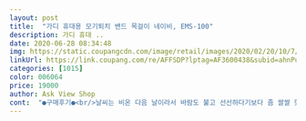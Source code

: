 ```yaml
---
layout: post 
title:  "가디 휴대용 모기퇴치 밴드 목걸이 네이비, EMS-100" 
description: 가디 휴대 ..
date: 2020-06-28 08:34:48 
img: https://static.coupangcdn.com/image/retail/images/2020/02/20/10/7/c21a7135-5232-4a19-a796-6121f007d368.jpg 
linkUrl: https://link.coupang.com/re/AFFSDP?lptag=AF3600438&subid=ahnPublicAsk&pageKey=1319039980&itemId=2339138043&vendorItemId=70335741291&traceid=V0-113-f009b2091d2cd1f6 
categories: [1015] 
color: 006064 
price: 19000 
author: Ask View Shop 
cont:  "●구매후기●<br/>날씨는 비온 다음 날이라서 바람도 불고 선선하다기보다 좀 쌀쌀 했음<br/>더 사용 해봐야 알겠지만 좀더 나중에 확실한 제품 사시는걸 추천해 드립니다.<br/><br/>배송은 주문 다음날 받아서 어제 사용을 해봤습니다.<br/><br/>선풍기 바람 피해서 채비 하는 순간 목에 차고 있었는데 20센치? 정도의 손가락, 손등 그리고 발 1분만에 3방 물림... <br/><br/>선풍기 있는 낚시터라서 그런진 잘 모르겠지만 혹시 몰라 선풍기 틀어 놓고 2단계사용 한방도 안물림<br/>시계형은손을움직여서인지모기에물려서목걸이형을차고다녔더니효과를보네요.<br/>상체는차단되는데하체가... <br/>반경1미터정도가효과보는구간인듯합니다<br/>신기하네요<br/>텃밭에서 매일 모기에게 뜯기고 왔었는데<br/>팔목에 차고2단으로^^<br/>하나도 안물렸어요<br/>" 
---
```

